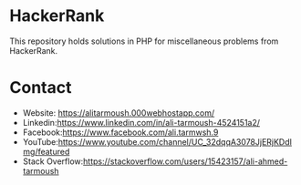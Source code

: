 # HackerRank
This repository holds solutions in PHP for miscellaneous problems from HackerRank.
# Contact
* Website: https://alitarmoush.000webhostapp.com/
* Linkedin:https://www.linkedin.com/in/ali-tarmoush-4524151a2/
* Facebook:https://www.facebook.com/ali.tarmwsh.9
* YouTube:https://www.youtube.com/channel/UC_32dqqA3078JjERjKDdImg/featured
* Stack Overflow:https://stackoverflow.com/users/15423157/ali-ahmed-tarmoush